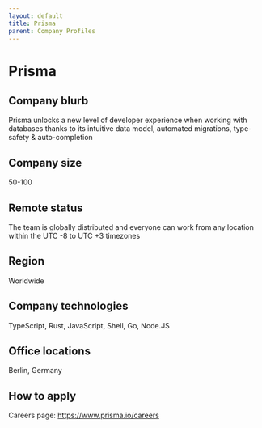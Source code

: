 ```yaml
---
layout: default
title: Prisma
parent: Company Profiles
---
```


# Prisma

## Company blurb

Prisma unlocks a new level of developer experience when working with databases thanks to its intuitive data model, automated migrations, type-safety & auto-completion

## Company size

50-100

## Remote status

The team is globally distributed and everyone can work from any location within the UTC -8 to UTC +3 timezones

## Region

Worldwide

## Company technologies

TypeScript, Rust, JavaScript, Shell, Go, Node.JS

## Office locations

Berlin, Germany

## How to apply

Careers page: https://www.prisma.io/careers
